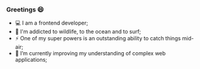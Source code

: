 ### Greetings :smile:

* :computer: I am a frontend developer;
* :ocean: I'm addicted to wildlife, to the ocean and to surf;
* :zap: One of my super powers is an outstanding ability to catch things mid-air;
* 🌱 I’m currently improving my understanding of complex web applications;

<!--
**Pedro-Mac/Pedro-Mac** is a ✨ _special_ ✨ repository because its `README.md` (this file) appears on your GitHub profile.

Here are some ideas to get you started:

- 🔭 I’m currently working on ...
- 🌱 I’m currently learning ...
- 👯 I’m looking to collaborate on ...
- 🤔 I’m looking for help with ...
- 💬 Ask me about ...
- 📫 How to reach me: ...
- 😄 Pronouns: ...
- ⚡ Fun fact: ...
-->
